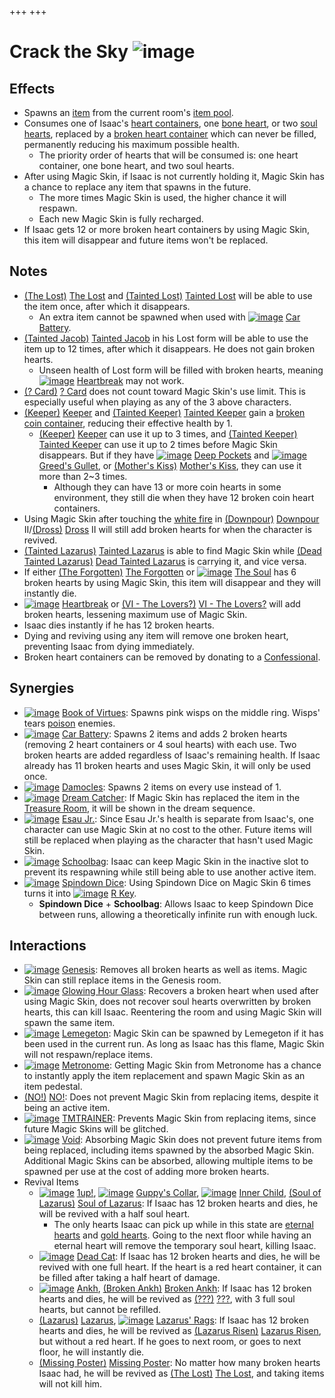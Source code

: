 +++
+++

 # Crack the Sky ![image](/image/Crack_the_Sky.png) 


Effects
---------


* Spawns an [item](/wiki/Item "Item") from the current room's [item pool](/wiki/Item_pool "Item pool").
* Consumes one of Isaac's [heart containers](/wiki/Health#Red_Heart_Containers "Health"), one [bone heart](/wiki/Health#Bone_Hearts "Health"), or two [soul hearts](/wiki/Health#Soul_Hearts "Health"), replaced by a [broken heart container](/wiki/Health#Broken_Hearts "Health") which can never be filled, permanently reducing his maximum possible health.
	+ The priority order of hearts that will be consumed is: one heart container, one bone heart, and two soul hearts.
* After using Magic Skin, if Isaac is not currently holding it, Magic Skin has a chance to replace any item that spawns in the future.
	+ The more times Magic Skin is used, the higher chance it will respawn.
	+ Each new Magic Skin is fully recharged.
* If Isaac gets 12 or more broken heart containers by using Magic Skin, this item will disappear and future items won't be replaced.


Notes
-------


* [(The Lost)](/wiki/The_Lost "The Lost") [The Lost](/wiki/The_Lost "The Lost") and  [(Tainted Lost)](/wiki/Tainted_Lost "Tainted Lost") [Tainted Lost](/wiki/Tainted_Lost "Tainted Lost") will be able to use the item once, after which it disappears.
	+ An extra item cannot be spawned when used with [![image](/image/Car_Battery.png)](/wiki/Car_Battery "Car Battery") [Car Battery](/wiki/Car_Battery "Car Battery").
* [(Tainted Jacob)](/wiki/Tainted_Jacob "Tainted Jacob") [Tainted Jacob](/wiki/Tainted_Jacob "Tainted Jacob") in his Lost form will be able to use the item up to 12 times, after which it disappears. He does not gain broken hearts.
	+ Unseen health of Lost form will be filled with broken hearts, meaning [![image](/image/Heartbreak.png)](/wiki/Heartbreak "Heartbreak") [Heartbreak](/wiki/Heartbreak "Heartbreak") may not work.
* [(? Card)](/wiki/%3F_Card "? Card") [? Card](/wiki/%3F_Card "? Card") does not count toward Magic Skin's use limit. This is especially useful when playing as any of the 3 above characters.
* [(Keeper)](/wiki/Keeper "Keeper") [Keeper](/wiki/Keeper "Keeper") and  [(Tainted Keeper)](/wiki/Tainted_Keeper "Tainted Keeper") [Tainted Keeper](/wiki/Tainted_Keeper "Tainted Keeper") gain a [broken coin container](/wiki/Health#Coin_Hearts "Health"), reducing their effective health by 1.
	+ [(Keeper)](/wiki/Keeper "Keeper") [Keeper](/wiki/Keeper "Keeper") can use it up to 3 times, and  [(Tainted Keeper)](/wiki/Tainted_Keeper "Tainted Keeper") [Tainted Keeper](/wiki/Tainted_Keeper "Tainted Keeper") can use it up to 2 times before Magic Skin disappears. But if they have [![image](/image/Deep_Pockets.png)](/wiki/Deep_Pockets "Deep Pockets") [Deep Pockets](/wiki/Deep_Pockets "Deep Pockets") and [![image](/image/Greed%27s_Gullet.png)](/wiki/Greed%27s_Gullet "Greed's Gullet") [Greed's Gullet](/wiki/Greed%27s_Gullet "Greed's Gullet"), or [(Mother's Kiss)](/wiki/Mother%27s_Kiss "Mother's Kiss") [Mother's Kiss](/wiki/Mother%27s_Kiss "Mother's Kiss"), they can use it more than 2~3 times.
		- Although they can have 13 or more coin hearts in some environment, they still die when they have 12 broken coin heart containers.
* Using Magic Skin after touching the [white fire](/wiki/White_Fire_Place "White Fire Place") in [(Downpour)](/wiki/Downpour "Downpour") [Downpour](/wiki/Downpour "Downpour") II/[(Dross)](/wiki/Dross "Dross") [Dross](/wiki/Dross "Dross") II will still add broken hearts for when the character is revived.
* [(Tainted Lazarus)](/wiki/Tainted_Lazarus "Tainted Lazarus") [Tainted Lazarus](/wiki/Tainted_Lazarus "Tainted Lazarus") is able to find Magic Skin while  [(Dead Tainted Lazarus)](/wiki/Dead_Tainted_Lazarus "Dead Tainted Lazarus") [Dead Tainted Lazarus](/wiki/Dead_Tainted_Lazarus "Dead Tainted Lazarus") is carrying it, and vice versa.
* If either  [(The Forgotten)](/wiki/The_Forgotten "The Forgotten") [The Forgotten](/wiki/The_Forgotten "The Forgotten") or  [![image](/image/The_Soul.png)](/wiki/The_Soul_(Character) "The Soul") [The Soul](/wiki/The_Soul_(Character) "The Soul (Character)") has 6 broken hearts by using Magic Skin, this item will disappear and they will instantly die.
* [![image](/image/Heartbreak.png)](/wiki/Heartbreak "Heartbreak") [Heartbreak](/wiki/Heartbreak "Heartbreak") or [(VI - The Lovers?)](/wiki/Cards_and_Runes "VI - The Lovers?") [VI - The Lovers?](/wiki/Cards_and_Runes "Cards and Runes") will add broken hearts, lessening maximum use of Magic Skin.
* Isaac dies instantly if he has 12 broken hearts.
* Dying and reviving using any item will remove one broken heart, preventing Isaac from dying immediately.
* Broken heart containers can be removed by donating to a [Confessional](/wiki/Machines#Confessional "Machines").


Synergies
-----------


* [![image](/image/Book_of_Virtues.png)](/wiki/Book_of_Virtues "Book of Virtues") [Book of Virtues](/wiki/Book_of_Virtues "Book of Virtues"): Spawns pink wisps on the middle ring. Wisps' tears [poison](/wiki/Status_Effects "Status Effects") enemies.
* [![image](/image/Car_Battery.png)](/wiki/Car_Battery "Car Battery") [Car Battery](/wiki/Car_Battery "Car Battery"): Spawns 2 items and adds 2 broken hearts (removing 2 heart containers or 4 soul hearts) with each use. Two broken hearts are added regardless of Isaac's remaining health. If Isaac already has 11 broken hearts and uses Magic Skin, it will only be used once.
* [![image](/image/Damocles.png)](/wiki/Damocles "Damocles") [Damocles](/wiki/Damocles "Damocles"): Spawns 2 items on every use instead of 1.
* [![image](/image/Dream_Catcher.png)](/wiki/Dream_Catcher "Dream Catcher") [Dream Catcher](/wiki/Dream_Catcher "Dream Catcher"): If Magic Skin has replaced the item in the [Treasure Room](/wiki/Treasure_Room "Treasure Room"), it will be shown in the dream sequence.
* [![image](/image/Esau_Jr..png)](/wiki/Esau_Jr. "Esau Jr.") [Esau Jr.](/wiki/Esau_Jr. "Esau Jr."): Since Esau Jr.'s health is separate from Isaac's, one character can use Magic Skin at no cost to the other. Future items will still be replaced when playing as the character that hasn't used Magic Skin.
* [![image](/image/Schoolbag.png)](/wiki/Schoolbag "Schoolbag") [Schoolbag](/wiki/Schoolbag "Schoolbag"): Isaac can keep Magic Skin in the inactive slot to prevent its respawning while still being able to use another active item.
* [![image](/image/Spindown_Dice.png)](/wiki/Spindown_Dice "Spindown Dice") [Spindown Dice](/wiki/Spindown_Dice "Spindown Dice"): Using Spindown Dice on Magic Skin 6 times turns it into [![image](/image/R_Key.png)](/wiki/R_Key "R Key") [R Key](/wiki/R_Key "R Key").
	+ **Spindown Dice** + **Schoolbag**: Allows Isaac to keep Spindown Dice between runs, allowing a theoretically infinite run with enough luck.


Interactions
--------------


* [![image](/image/Genesis.png)](/wiki/Genesis "Genesis") [Genesis](/wiki/Genesis "Genesis"): Removes all broken hearts as well as items. Magic Skin can still replace items in the Genesis room.
* [![image](/image/Glowing_Hour_Glass.png)](/wiki/Glowing_Hour_Glass "Glowing Hour Glass") [Glowing Hour Glass](/wiki/Glowing_Hour_Glass "Glowing Hour Glass"): Recovers a broken heart when used after using Magic Skin, does not recover soul hearts overwritten by broken hearts, this can kill Isaac. Reentering the room and using Magic Skin will spawn the same item.
* [![image](/image/Lemegeton.png)](/wiki/Lemegeton "Lemegeton") [Lemegeton](/wiki/Lemegeton "Lemegeton"): Magic Skin can be spawned by Lemegeton if it has been used in the current run. As long as Isaac has this flame, Magic Skin will not respawn/replace items.
* [![image](/image/Metronome.png)](/wiki/Metronome "Metronome") [Metronome](/wiki/Metronome "Metronome"): Getting Magic Skin from Metronome has a chance to instantly apply the item replacement and spawn Magic Skin as an item pedestal.
* [(NO!)](/wiki/NO! "NO!") [NO!](/wiki/NO! "NO!"): Does not prevent Magic Skin from replacing items, despite it being an active item.
* [![image](/image/TMTRAINER.png)](/wiki/TMTRAINER "TMTRAINER") [TMTRAINER](/wiki/TMTRAINER "TMTRAINER"): Prevents Magic Skin from replacing items, since future Magic Skins will be glitched.
* [![image](/image/Void.png)](/wiki/Void "Void") [Void](/wiki/Void "Void"): Absorbing Magic Skin does not prevent future items from being replaced, including items spawned by the absorbed Magic Skin. Additional Magic Skins can be absorbed, allowing multiple items to be spawned per use at the cost of adding more broken hearts.
* Revival Items
	+ [![image](/image/1up!.png)](/wiki/1up! "1up!") [1up!](/wiki/1up! "1up!"), [![image](/image/Guppy%27s_Collar.png)](/wiki/Guppy%27s_Collar "Guppy's Collar") [Guppy's Collar](/wiki/Guppy%27s_Collar "Guppy's Collar"), [![image](/image/Inner_Child.png)](/wiki/Inner_Child "Inner Child") [Inner Child](/wiki/Inner_Child "Inner Child"), [(Soul of Lazarus)](/wiki/Cards_and_Runes "Soul of Lazarus") [Soul of Lazarus](/wiki/Cards_and_Runes "Cards and Runes"): If Isaac has 12 broken hearts and dies, he will be revived with a half soul heart.
		- The only hearts Isaac can pick up while in this state are [eternal hearts](/wiki/Eternal_heart "Eternal heart") and [gold hearts](/wiki/Gold_heart "Gold heart"). Going to the next floor while having an eternal heart will remove the temporary soul heart, killing Isaac.
	+ [![image](/image/Dead_Cat.png)](/wiki/Dead_Cat "Dead Cat") [Dead Cat](/wiki/Dead_Cat "Dead Cat"): If Isaac has 12 broken hearts and dies, he will be revived with one full heart. If the heart is a red heart container, it can be filled after taking a half heart of damage.
	+ [![image](/image/Ankh.png)](/wiki/Ankh "Ankh") [Ankh](/wiki/Ankh "Ankh"), [(Broken Ankh)](/wiki/Broken_Ankh "Broken Ankh") [Broken Ankh](/wiki/Broken_Ankh "Broken Ankh"): If Isaac has 12 broken hearts and dies, he will be revived as  [(???)](/wiki/%3F%3F%3F_(Character) "???") [???](/wiki/%3F%3F%3F_(Character) "??? (Character)"), with 3 full soul hearts, but cannot be refilled.
	+ [(Lazarus)](/wiki/Lazarus "Lazarus") [Lazarus](/wiki/Lazarus "Lazarus"), [![image](/image/Lazarus%27_Rags.png)](/wiki/Lazarus%27_Rags "Lazarus' Rags") [Lazarus' Rags](/wiki/Lazarus%27_Rags "Lazarus' Rags"): If Isaac has 12 broken hearts and dies, he will be revived as  [(Lazarus Risen)](/wiki/Lazarus_Risen "Lazarus Risen") [Lazarus Risen](/wiki/Lazarus_Risen "Lazarus Risen"), but without a red heart. If he goes to next room, or goes to next floor, he will instantly die.
	+ [(Missing Poster)](/wiki/Missing_Poster "Missing Poster") [Missing Poster](/wiki/Missing_Poster "Missing Poster"): No matter how many broken hearts Isaac had, he will be revived as  [(The Lost)](/wiki/The_Lost "The Lost") [The Lost](/wiki/The_Lost "The Lost"), and taking items will not kill him.


